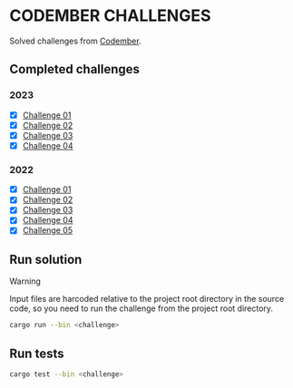 # CODEMBER CHALLENGES

Solved challenges from [Codember](https://codember.dev/).

## Completed challenges

### 2023

- [x] [Challenge 01](https://github.com/JorgeMayoral/codember-challenges/tree/main/2023_challenges/challenge01-23)
- [x] [Challenge 02](https://github.com/JorgeMayoral/codember-challenges/tree/main/2023_challenges/challenge02-23)
- [x] [Challenge 03](https://github.com/JorgeMayoral/codember-challenges/tree/main/2023_challenges/challenge03-23)
- [x] [Challenge 04](https://github.com/JorgeMayoral/codember-challenges/tree/main/2023_challenges/challenge04-23)

### 2022

- [x] [Challenge 01](https://github.com/JorgeMayoral/codember-challenges/tree/main/2022_challenges/challenge01-22)
- [x] [Challenge 02](https://github.com/JorgeMayoral/codember-challenges/tree/main/2022_challenges/challenge02-22)
- [x] [Challenge 03](https://github.com/JorgeMayoral/codember-challenges/tree/main/2022_challenges/challenge03-22)
- [x] [Challenge 04](https://github.com/JorgeMayoral/codember-challenges/tree/main/2022_challenges/challenge04-22)
- [x] [Challenge 05](https://github.com/JorgeMayoral/codember-challenges/tree/main/2022_challenges/challenge05-22)

## Run solution

> [!WARNING]
> Input files are harcoded relative to the project root directory in the source code, so you need to run the challenge from the project root directory.

```bash
cargo run --bin <challenge>
```

## Run tests

```bash
cargo test --bin <challenge>
```
